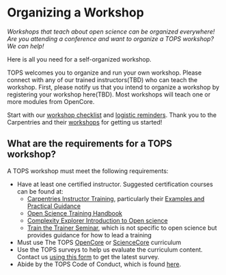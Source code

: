 # Organizing a Workshop

*Workshops that teach about open science can be organized everywhere! Are you attending a conference and want to organize a TOPS workshop? We can help!*

Here is all you need for a self-organized workshop. 

TOPS welcomes you to organize and run your own workshop. Please connect with any of our trained instructors(TBD) who can teach the workshop. First, please notify us that you intend to organize a workshop by registering your workshop here(TBD). Most workshops will teach one or more modules from OpenCore.

Start with our [workshop checklist](./logistics_checklist.md) and [logistic reminders](./logistics_checklist.md). Thank you to the Carpentries and their [workshops](https://carpentries.org/workshops/) for getting us started! 

## What are the requirements for a TOPS workshop?

A TOPS workshop must meet the following requirements:

- Have at least one certified instructor. Suggested certification courses can be found at:
     - [Carpentries Instructor Training](https://carpentries.github.io/instructor-training/), particularly their [Examples and Practical Guidance](https://open-science-training-handbook.gitbook.io/book/examples-and-practical-guidance)
     - [Open Science Training Handbook](https://open-science-training-handbook.gitbook.io/book/on-learning-and-training)
     - [Complexity Explorer Introduction to Open science](https://www.complexityexplorer.org/courses/125-introduction-to-open-science)
     - [Train the Trainer Seminar](https://youtu.be/RbeY0dXER6g), which is not specific to open science but provides guidance for how to lead a training 
- Must use The TOPS [OpenCore](/docs/Area2_Capacity_Sharing/OpenCore/readme.md) or [ScienceCore](/docs/Area2_Capacity_Sharing/ScienceCore/readme.md) curriculum
- Use the TOPS surveys to help us evaluate the curriculum content. Contact us [using this form](https://docs.google.com/forms/d/1XcjQU9vYyXAMmJFdB6H021PFypGYWbNKvNR_em5q2UY/edit) to get the latest survey.
- Abide by the TOPS Code of Conduct, which is found [here](/CODE_OF_CONDUCT.md).


